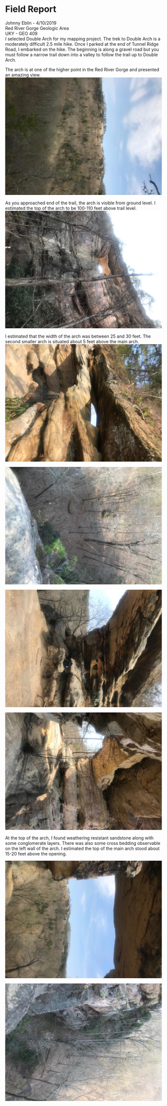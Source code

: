 # Field Report
Johnny Eblin - 4/10/2019 <br/>
Red River Gorge Geologic Area <br/>
UKY - GEO 409 <br/>
I selected Double Arch for my mapping project. The trek to Double Arch is a moderately difficult 2.5 mile hike. Once I parked at the end of Tunnel Ridge Road, I embarked on the hike. The beginning is along a gravel road but you must follow a narrow trail down into a valley to follow the trail up to Double Arch. <br/>

The arch is at one of the higher point in the Red River Gorge and presented an amazing view.
![View from the top of Double Arch](https://github.com/jseb223/rrg/blob/master/basemap/Double_Arch_View3.jpg)

As you approached end of the trail, the arch is visible from ground level. I estimated the top of the arch to be 100-110 feet above trail level.
![Double Arch from Trail Level](https://github.com/jseb223/rrg/blob/master/basemap/Double_Arch_ViewfromTrail.jpg)

I estimated that the width of the arch was between 25 and 30 feet. The second smaller arch is situated about 5 feet above the main arch.
![A view for both arches](https://github.com/jseb223/rrg/blob/master/basemap/Double_Arch_Both_Arches.jpg)

![As you look over the edge, you can see the trail leading up to Double Arch](https://github.com/jseb223/rrg/blob/master/basemap/Double_Arch_Trail2.jpg)

![The underbelly of Double Arch](https://github.com/jseb223/rrg/blob/master/basemap/Double_Arch_Underbelly_Scale.jpg)

![The backside of Double Arch.](https://github.com/jseb223/rrg/blob/master/basemap/Double_Arch_Back_Side1.jpg)

At the top of the arch, I found weathering resistant sandstone along with some conglomerate layers. There was also some cross bedding observable on the left wall of the arch. I estimated the top of the main arch stood about 15-20 feet above the opening.

![View from the opening of Double Arch](https://github.com/jseb223/rrg/blob/master/basemap/Double_Arch_View1.jpg)

![View over the edge of the main arch](https://github.com/jseb223/rrg/blob/master/basemap/Double_Arch_Trail1.jpg)